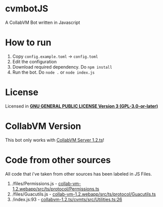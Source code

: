 # cvmbotJS
A CollabVM Bot written in Javascript

# How to run
1. Copy `config.example.toml` -> `config.toml`
2. Edit the configuration
3. Download required dependency. Do `npm install`
4. Run the bot. Do `node .` or `node index.js`

# License
Licensed in [**GNU GENERAL PUBLIC LICENSE Version 3 (GPL-3.0-or-later)**](https://github.com/gunawan092w/cvmbotJS/blob/main/LICENSE)

# CollabVM Version
This bot only works with [CollabVM Server 1.2.ts](https://github.com/computernewb/collabvm-1.2.ts)!

# Code from other sources
All code that i've taken from other sources has been labeled in JS Files.
1. /files/Permissions.js - [collab-vm-1.2.webapp/src/ts/protocol/Permissions.ts](https://github.com/computernewb/collab-vm-1.2-webapp/blob/master/src/ts/protocol/Permissions.ts)
2. /files/Guacutils.js - [collab-vm-1.2.webapp/src/ts/protocol/Guacutils.ts](https://github.com/computernewb/collab-vm-1.2-webapp/blob/master/src/ts/protocol/Guacutils.ts)
3. /index.js:93 - [collabvm-1.2.ts/cvmts/src/Utilities.ts:26](https://github.com/computernewb/collabvm-1.2.ts/blob/master/cvmts/src/Utilities.ts)
